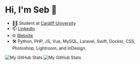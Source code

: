 # Hi, I'm Seb 👋

- 🧑‍🎓 Student at [Cardiff University](https://cardiff.ac.uk)
- 📫 [LinkedIn](https://linkedin.com/in/sebbjose)
- 🌐 [Website](https://sebjo.se)
- 🛠 Python, PHP, JS, Vue, MySQL, Laravel, Swift, Docker, CSS, Photoshop, Lightroom, and InDesign.

![My GitHub Stats](https://github-readme-stats.vercel.app/api?username=sebdroid&count_private=true&show_icons=true&hide_border=true&include_all_commits=true&bg_color=00000000&custom_title=sebdroid%27s%20GitHub%20Stats&theme=dark#gh-dark-mode-only)
![My GitHub Stats](https://github-readme-stats.vercel.app/api?username=sebdroid&count_private=true&show_icons=true&hide_border=true&include_all_commits=true&bg_color=00000000&custom_title=sebdroid%27s%20GitHub%20Stats&theme=default#gh-light-mode-only)
